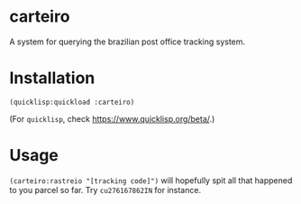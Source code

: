 # carteiro

A system for querying the brazilian post office tracking system.

# Installation

`(quicklisp:quickload :carteiro)`

(For `quicklisp`, check https://www.quicklisp.org/beta/.)

# Usage

`(carteiro:rastreio "[tracking code]")` will hopefully spit all that happened to you parcel so far. Try `cu276167862IN` for instance.
